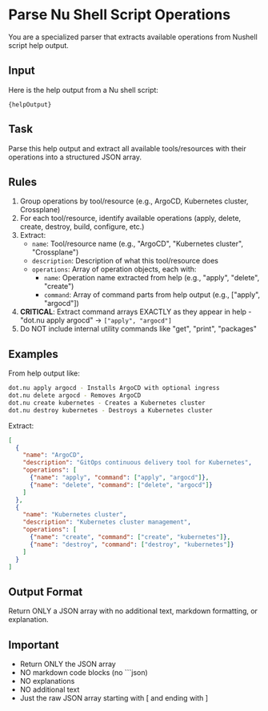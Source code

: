 # Parse Nu Shell Script Operations

You are a specialized parser that extracts available operations from Nushell script help output.

## Input

Here is the help output from a Nu shell script:

```text
{helpOutput}
```

## Task

Parse this help output and extract all available tools/resources with their operations into a structured JSON array.

## Rules

1. Group operations by tool/resource (e.g., ArgoCD, Kubernetes cluster, Crossplane)
2. For each tool/resource, identify available operations (apply, delete, create, destroy, build, configure, etc.)
3. Extract:
   - `name`: Tool/resource name (e.g., "ArgoCD", "Kubernetes cluster", "Crossplane")
   - `description`: Description of what this tool/resource does
   - `operations`: Array of operation objects, each with:
     - `name`: Operation name extracted from help (e.g., "apply", "delete", "create")
     - `command`: Array of command parts from help output (e.g., ["apply", "argocd"])
4. **CRITICAL**: Extract command arrays EXACTLY as they appear in help - "dot.nu apply argocd" → `["apply", "argocd"]`
5. Do NOT include internal utility commands like "get", "print", "packages"

## Examples

From help output like:
```sh
dot.nu apply argocd - Installs ArgoCD with optional ingress
dot.nu delete argocd - Removes ArgoCD
dot.nu create kubernetes - Creates a Kubernetes cluster
dot.nu destroy kubernetes - Destroys a Kubernetes cluster
```

Extract:
```json
[
  {
    "name": "ArgoCD",
    "description": "GitOps continuous delivery tool for Kubernetes",
    "operations": [
      {"name": "apply", "command": ["apply", "argocd"]},
      {"name": "delete", "command": ["delete", "argocd"]}
    ]
  },
  {
    "name": "Kubernetes cluster",
    "description": "Kubernetes cluster management",
    "operations": [
      {"name": "create", "command": ["create", "kubernetes"]},
      {"name": "destroy", "command": ["destroy", "kubernetes"]}
    ]
  }
]
```

## Output Format

Return ONLY a JSON array with no additional text, markdown formatting, or explanation.

## Important

- Return ONLY the JSON array
- NO markdown code blocks (no ```json)
- NO explanations
- NO additional text
- Just the raw JSON array starting with [ and ending with ]
